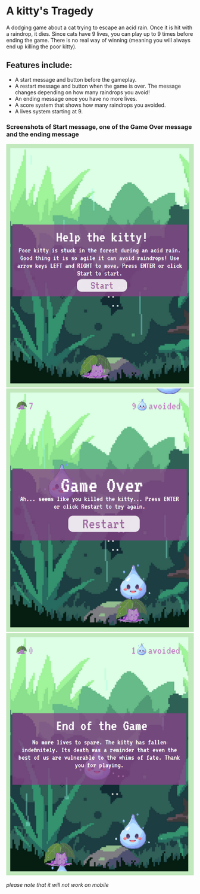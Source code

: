 # A kitty's Tragedy

A dodging game about a cat trying to escape an acid rain. Once it is hit with a raindrop, it dies. Since cats have 9 lives, you can play up to 9 times before ending the game. There is no real way of winning (meaning you will always end up killing the poor kitty).

## Features include:

- A start message and button before the gameplay.
- A restart message and button when the game is over. The message changes depending on how many raindrops you avoid!
- An ending message once you have no more lives.
- A score system that shows how many raindrops you avoided.
- A lives system starting at 9.

### Screenshots of Start message, one of the Game Over message and the ending message

![start-img](./images/screenshot_start.png)
![one-of-4-ending-img](./images/screenshot_normal_gameover_with_lives.png)
![end-img](./images/screenshot_end.png)

*please note that it will not work on mobile*